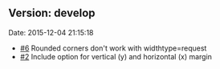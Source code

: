 
## Version: develop
Date: 2015-12-04 21:15:18

 * [#6] Rounded corners don't work with widthtype=request
 * [#2] Include option for vertical (y) and horizontal (x) margin

[#6]: https://github.com/aanatoly/fbpanel/issues/6
[#2]: https://github.com/aanatoly/fbpanel/issues/2
